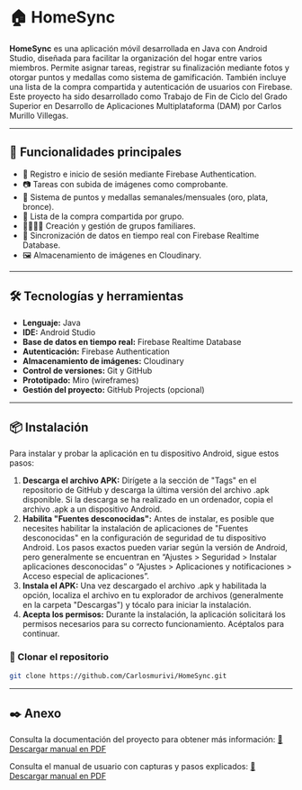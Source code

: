 # 🏠 HomeSync

**HomeSync** es una aplicación móvil desarrollada en Java con Android Studio, diseñada para facilitar la organización del hogar entre varios miembros. Permite asignar tareas, registrar su finalización mediante fotos y otorgar puntos y medallas como sistema de gamificación. También incluye una lista de la compra compartida y autenticación de usuarios con Firebase. Este proyecto ha sido desarrollado como Trabajo de Fin de Ciclo del Grado Superior en Desarrollo de Aplicaciones Multiplataforma (DAM) por Carlos Murillo Villegas.

---

## 📲 Funcionalidades principales

- 📌 Registro e inicio de sesión mediante Firebase Authentication.
- 📷 Tareas con subida de imágenes como comprobante.
- 🏅 Sistema de puntos y medallas semanales/mensuales (oro, plata, bronce).
- 🛒 Lista de la compra compartida por grupo.
- 👨‍👩‍👧‍👦 Creación y gestión de grupos familiares.
- 📑 Sincronización de datos en tiempo real con Firebase Realtime Database.
- 🖼️ Almacenamiento de imágenes en Cloudinary.

---

## 🛠️ Tecnologías y herramientas

- **Lenguaje:** Java
- **IDE:** Android Studio
- **Base de datos en tiempo real:** Firebase Realtime Database
- **Autenticación:** Firebase Authentication
- **Almacenamiento de imágenes:** Cloudinary
- **Control de versiones:** Git y GitHub
- **Prototipado:** Miro (wireframes)
- **Gestión del proyecto:** GitHub Projects (opcional)

---

## 📦 Instalación
Para instalar y probar la aplicación en tu dispositivo Android, sigue estos pasos:
1. **Descarga el archivo APK:** Dirígete a la sección de "Tags" en el repositorio de
GitHub y descarga la última versión del archivo .apk disponible. Si la descarga se ha
realizado en un ordenador, copia el archivo .apk a un dispositivo Android.
2. **Habilita "Fuentes desconocidas":** Antes de instalar, es posible que necesites
habilitar la instalación de aplicaciones de "Fuentes desconocidas" en la
configuración de seguridad de tu dispositivo Android. Los pasos exactos pueden
variar según la versión de Android, pero generalmente se encuentran en “Ajustes >
Seguridad > Instalar aplicaciones desconocidas” o “Ajustes > Aplicaciones y
notificaciones > Acceso especial de aplicaciones”.
3. **Instala el APK:** Una vez descargado el archivo .apk y habilitada la opción, localiza el
archivo en tu explorador de archivos (generalmente en la carpeta "Descargas") y
tócalo para iniciar la instalación.
4. **Acepta los permisos:** Durante la instalación, la aplicación solicitará los permisos
necesarios para su correcto funcionamiento. Acéptalos para continuar.

### 🔽 Clonar el repositorio

```bash
git clone https://github.com/Carlosmurivi/HomeSync.git
```
---

## ✒️ Anexo

Consulta la documentación del proyecto para obtener más información:
[📄 Descargar manual en PDF](./docs/Documentación%20del%20TFC%20-%20HomeSync%20-%20Carlos%20Murillo%20Villegas.pdf)

Consulta el manual de usuario con capturas y pasos explicados:
[📄 Descargar manual en PDF](./docs/Manual%20de%20usuario%20-%20HomeSync%20-%20Carlos%20Murillo%20Villegas.pdf)
